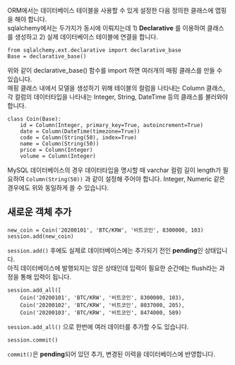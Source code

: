 ORM에서는 데이터베이스 테이블을 사용할 수 있게 설정한 다음 정의한 클래스에 맵핑을 해야 합니다.  
sqlalchemy에서는 두가지가 동시에 이뤄지는데 1) **Declarative** 를 이용하여 클래스를 생성하고 2) 실제 데이터베이스 테이블에 연결을 합니다.  
  
```{.python}
from sqlalchemy.ext.declarative import declarative_base
Base = declarative_base()
```  
  
위와 같이 declarative_base() 함수를 import 하면 여러개의 매핑 클래스를 만들 수 있습니다.   
매핑 클래스 내에서 모델을 생성하기 위해 테이블의 컬럼을 나타내는 Column 클래스, 각 컬럼의 데이터타입을 나타내는 Integer, String, DateTime 등의 클래스를 불러와야 합니다.
    
   
```{.python}
class Coin(Base):
    id = Column(Integer, primary_key=True, autoincrement=True)
    date = Column(DateTime(timezone=True))
    code = Column(String(50), index=True)
    name = Column(String(50))
    price = Column(Integer)
    volume = Column(Integer)
```

MySQL 데이터베이스의 경우 데이터타입을 명시할 때 varchar 컬럼 길이 length가 필요하여 `Column(String(50))` 과 같이 설정해 주어야 합니다.
Integer, Numeric 같은 경우에도 위와 동일하게 쓸 수 있습니다.

## 새로운 객체 추가


```{.python}
new_coin = Coin('20200101', 'BTC/KRW', '비트코인', 8300000, 103)
session.add(new_coin)
```

`session.add()` 후에도 실제로 데이터베이스에는 추가되기 전인 **pending**인 상태입니다.   
아직 데이터베이스에 발행되지는 않은 상태인데 입력이 필요한 순간에는 flush라는 과정을 통해 입력이 됩니다.

```{.python}
session.add_all([
    Coin('20200101', 'BTC/KRW', '비트코인', 8300000, 103),
    Coin('20200102', 'BTC/KRW', '비트코인', 8037000, 205),
    Coin('20200103', 'BTC/KRW', '비트코인', 8474000, 589)
```
`session.add_all()` 으로 한번에 여러 데이터를 추가할 수도 있습니다.

```{.python}
session.commit()
```

`commit()`은 **pending**되어 있던 추가, 변경된 이력을 데이터베이스에 반영합니다.